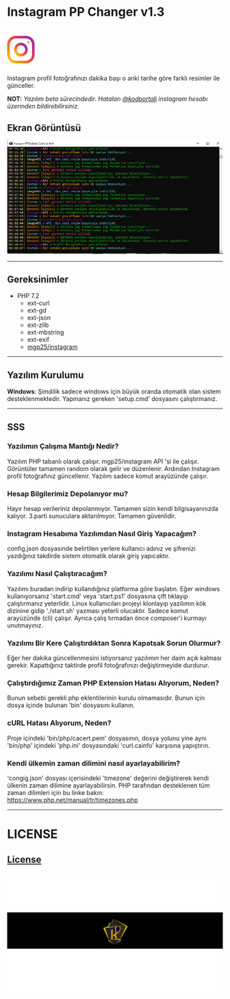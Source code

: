 # Instagram PP Changer v1.3 
# ![Instagram Logo](src/Artemis/assets/images/static/instagram.png) 
Instagram profil fotoğrafınızı dakika başı o anki tarihe göre farklı resimler ile günceller.

**NOT:** *Yazılım beta sürecindedir. Hataları [@kodportali](https://www.instagram.com/kodportali/) instagram hesabı üzerinden bildirebilirsiniz.*

## Ekran Görüntüsü
![SS](src/Artemis/assets/images/static/screenshoot.PNG)

---
## Gereksinimler

- PHP 7.2
  - ext-curl
  - ext-gd
  - ext-json
  - ext-zlib
  - ext-mbstring
  - ext-exif
  - [mgp25/instagram](https://github.com/mgp25/Instagram-API)

---

## Yazılım Kurulumu

**Windows**: Şimdilik sadece windows için büyük oranda otomatik olan sistem desteklenmektedir. Yapmanız gereken 'setup.cmd' dosyasını çalıştırmanız. 

---

## SSS

### Yazılımın Çalışma Mantığı Nedir?
Yazılım PHP tabanlı olarak çalışır. mgp25/instagram API 'si ile çalışır. Görüntüler tamamen random olarak gelir ve düzenlenir. Ardından Instagram profil fotoğrafınız güncellenir. Yazılım sadece komut arayüzünde çalışır.
    
### Hesap Bilgilerimiz Depolanıyor mu?
Hayır hesap verileriniz depolanmıyor. Tamamen sizin kendi bilgisayarınızda kalıyor. 3.parti sunuculara aktarılmıyor. Tamamen güvenlidir.
    
### Instagram Hesabıma Yazılımdan Nasıl Giriş Yapacağım?
config.json dosyasınde belirtilen yerlere kullanıcı adınız ve şifrenizi yazdığınız takdirde sistem otomatik olarak giriş yapıcaktır.
    
### Yazılımı Nasıl Çalıştıracağım?
Yazılımı buradan indirip kullandığınız platforma göre başlatın. Eğer windows kullanıyorsanız 'start.cmd' veya 'start.ps1' dosyasına çift tıklayıp çalıştırmanız yeterlidir. Linux kullanıcıları projeyi klonlayıp yazılımın kök dizinine gidip './start.sh' yazması yeterli olucaktır. Sadece komut arayüzünde (cli) çalışır. Ayrıca çalış tırmadan önce composer'i kurmayı unutmayınız.
    
   
### Yazılımı Bir Kere Çalıştırdıktan Sonra Kapatsak Sorun Olurmur?
Eğer her dakika güncellenmesini istiyorsanız yazılımın her daim açık kalması gerekir. Kapattığınız taktirde profil fotoğrafınızı değiştirmeyide durdurur. 
    
    
### Çalıştırdığımız Zaman PHP Extension Hatası Alıyorum, Neden?
Bunun sebebi gerekli php eklentilerinin kurulu olmamasıdır. Bunun için dosya içinde bulunan 'bin' dosyasını kullanın.
    
    
### cURL Hatası Alıyorum, Neden?
Proje içindeki 'bin/php/cacert.pem' dosyasının, dosya yolunu yine aynı 'bin/php' içindeki 'php.ini' dosyasındaki 'curl.cainfo' karşısına yapıştırın. 

### Kendi ülkemin zaman dilimini nasıl ayarlayabilirim?
'congig.json' dosyası içerisindeki 'timezone' değerini değiştirerek kendi ülkenin zaman dilimine ayarlayabilirsin. PHP tarafından desteklenen tüm zaman dilimleri için bu linke bakın: https://www.php.net/manual/tr/timezones.php

---
# LICENSE
[License](LICENSE)
---
![kodportali](src/Artemis/assets/images/static/kodportali.png)
